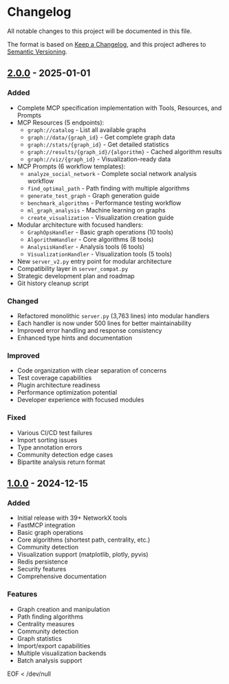# Changelog

All notable changes to this project will be documented in this file.

The format is based on [Keep a Changelog](https://keepachangelog.com/en/1.0.0/),
and this project adheres to [Semantic Versioning](https://semver.org/spec/v2.0.0.html).

## [2.0.0] - 2025-01-01

### Added
- Complete MCP specification implementation with Tools, Resources, and Prompts
- MCP Resources (5 endpoints):
  - `graph://catalog` - List all available graphs
  - `graph://data/{graph_id}` - Get complete graph data
  - `graph://stats/{graph_id}` - Get detailed statistics
  - `graph://results/{graph_id}/{algorithm}` - Cached algorithm results
  - `graph://viz/{graph_id}` - Visualization-ready data
- MCP Prompts (6 workflow templates):
  - `analyze_social_network` - Complete social network analysis workflow
  - `find_optimal_path` - Path finding with multiple algorithms
  - `generate_test_graph` - Graph generation guide
  - `benchmark_algorithms` - Performance testing workflow
  - `ml_graph_analysis` - Machine learning on graphs
  - `create_visualization` - Visualization creation guide
- Modular architecture with focused handlers:
  - `GraphOpsHandler` - Basic graph operations (10 tools)
  - `AlgorithmHandler` - Core algorithms (8 tools)
  - `AnalysisHandler` - Analysis tools (6 tools)
  - `VisualizationHandler` - Visualization tools (5 tools)
- New `server_v2.py` entry point for modular architecture
- Compatibility layer in `server_compat.py`
- Strategic development plan and roadmap
- Git history cleanup script

### Changed
- Refactored monolithic `server.py` (3,763 lines) into modular handlers
- Each handler is now under 500 lines for better maintainability
- Improved error handling and response consistency
- Enhanced type hints and documentation

### Improved
- Code organization with clear separation of concerns
- Test coverage capabilities
- Plugin architecture readiness
- Performance optimization potential
- Developer experience with focused modules

### Fixed
- Various CI/CD test failures
- Import sorting issues
- Type annotation errors
- Community detection edge cases
- Bipartite analysis return format

## [1.0.0] - 2024-12-15

### Added
- Initial release with 39+ NetworkX tools
- FastMCP integration
- Basic graph operations
- Core algorithms (shortest path, centrality, etc.)
- Community detection
- Visualization support (matplotlib, plotly, pyvis)
- Redis persistence
- Security features
- Comprehensive documentation

### Features
- Graph creation and manipulation
- Path finding algorithms
- Centrality measures
- Community detection
- Graph statistics
- Import/export capabilities
- Multiple visualization backends
- Batch analysis support

[2.0.0]: https://github.com/Bright-L01/networkx-mcp-server/compare/v1.0.0...v2.0.0
[1.0.0]: https://github.com/Bright-L01/networkx-mcp-server/releases/tag/v1.0.0
EOF < /dev/null
